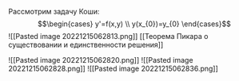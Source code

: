Рассмотрим задачу Коши:
$$\begin{cases} 
y'=f(x,y)
\\
y(x_{0})=y_{0} 
\end{cases}$$
![[Pasted image 20221215062813.png]]
[[Теорема Пикара о существовании и единственности решения]]

![[Pasted image 20221215062820.png]]
![[Pasted image 20221215062828.png]]
![[Pasted image 20221215062836.png]]